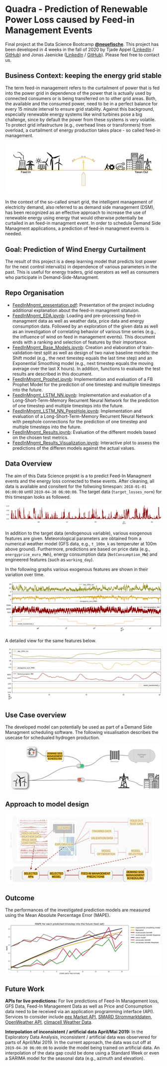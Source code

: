 # Quadra - Prediction of Renewable Power Loss caused by Feed-in Management Events

Final project at the Data Science Bootcamp **[@neuefische](www.neuefische.de)**. This project has been developed in 4 weeks in the fall of 2020 by Tjade Appel ([LinkedIn](www.linkedin.com/in/tjade-appel) / [GitHub](https://github.com/tjade27)) and Jonas Jaenicke ([LinkedIn](www.linkedin.com/in/jonasjaenicke) / [GitHub](https://github.com/JonJae)). Please feel free to contact us.  




## Business Context: keeping the energy grid stable

The term feed-in management refers to the curtailment of power that is fed into the power grid in dependence of the power that is actually used by connected consumers or is being transferred on to other grid areas. Both, the available and the consumed power, need to be in a perfect balance for every 15 minute interval to ensure grid stability. Against this background, especially renewable energy systems like wind turbines pose a big challenge, since by default the power from these systems is very volatile. To protect grid infastructure (e.g., overhead lines or transformers) from overload, a curtailment of energy production takes place - so called feed-in management.

![balance](./figures/balance.png)

In the context of the so-called smart grid, the intelligent management of electricity demand, also referred to as demand side management (DSM), has been recognized as an effective approach to increase the use of renewable energy using energy that would otherwise potentially be curtailed in an feed-in managment event. In order to schedule Demand Side Managment applications, a prediction of feed-in managment events is needed. 



## Goal: Prediction of Wind Energy Curtailment

The result of this project is a deep learning model that predicts lost power for the next control interval(s) in dependence of various parameters in the past. This is useful for energy traders, grid operators as well as consumers who participate in Demand-Side-Managment. 



## Repo Organisation

- [FeedInMngmt_presentation.pdf](FeedInMngmt_presentation.pdf): Presentation of the project including additional explanation about the feed-in managment sitatuion.
- [FeedInMngmt_EDA.ipynb](FeedInMngmt_EDA.ipynb): Loading and pre-processing feed-in managment data as well as weather data, price data and energy consumption data. Followed by an exploration of the given data as well as an investigation of correlating behavior of various time series (e.g., the influence of wind on feed in management events). This document ends with a ranking and selection of features by their importance.  
- [FeedInMngmt_Base_Models.ipynb](FeedInMngmt_Base_Models.ipynb): Creation and elaboration of train-validation-test split as well as design of two naive baseline models: the Shift model (e.g., the next timestep equals the last time step) and an  Exponential Smoothing model (e.g., next timestep equals the moving average over the last X hours). In addition, functions to evaluate the test results are described in this document.  
- [FeedInMngmt_Prophet.ipynb](FeedInMngmt_Prophet.ipynb): Implementation and evaluation of a FB Prophet Model for the prediction of one timestep and multiple timesteps into the future. 
- [FeedInMngmt_LSTM_NN.ipynb](FeedInMngmt_LSTM_NN.ipynb): Implementation and evaluation of a Long-Short-Term-Memory Recurrent Neural Network for the prediction of one timestep and multiple timesteps into the future.
- [FeedInMngmt_LSTM_NN_PeepHole.ipynb](FeedInMngmt_LSTM_NN_PeepHole.ipynb): Implementation and evaluation of a Long-Short-Term-Memory Recurrent Neural Network with peephole connections for the prediction of one timestep and multiple timesteps into the future. 
- [FeedInMngmt_Results.ipynb](FeedInMngmt_Results.ipynb): Evaluation of the different models based on the chosen test metrics.
- [FeedInMngmt_Results_Visualization.ipynb](FeedInMngmt_Results_Visualization.ipynb): Interactive plot to assess the predictions of the differen models against the actual values.



## Data Overview

The aim of this Data Science projekt is a to predict Feed-In Managment events and the energy loss connected to these events. After cleaning, all data is available and consitent for the follwoing timespan:  `2018-01-01 06:00:00` until `2019-04-30 06:00:00`. 
The  target data (`target_losses_norm`) for this timespan looks as followed. 

<img src="./figures/overview_target.png" style="zoom:80%;" />

In addition to the target data (endogenous variable), various exogenous features are given. Meteorological parameters are obtained from a  numerical weather model (GFS data, e.g., `t_100m_k` as temperuter at 100m above ground). Furthermore, predictions are based on price data (e.g., `energyprice_euro_MWh`), energy consumption data (`NetConsumption_MW`) and engineered features (such as `working_day`). 

In the  following graphs various exogenous features are shown in their variation over time. 

![data_overview1](./figures/data_overview1.png)

A detailed view for the same features below. 

<img src="./figures/data_overview2.png" style="zoom:80%;" />



##  Use Case overview

The developed model can potentially be used as part of a Demand Side Managment scheduling software. The following visualisation describes the usecase for schedualed hydrogen production. 

<img src="./figures/dsm_vis.png" alt="dsm_vis" style="zoom:80%;" />



## Approach to model design

<img src="./figures/workflow.png" alt="workflow" style="zoom:80%;" />

## Outcome

The performances of the investigated prediction models are measured using the Mean Absolute Percentage Error (MAPE).

![results_MAPE_test](./figures/results_MAPE_test.png)


## Future Work

**APIs for live predictions:** For live predictions of Feed-In Management loss, GFS Data, Feed-In  Management Data as well as Price and Consumption data need to be received via an application programming interface (API).  Services to consider include [eex Market API](https://www.eex.com/en/market-data/eex-group-datasource/api), [SMARD Strommarktdaten](https://www.smard.de/en/downloadcenter/download-market-data), [OpenWeather API](https://openweathermap.org/api), [climacell Weather Data](https://www.climacell.co/). 

**Interpolation of inconsistent / artificial data April/Mai 2019:** In the Exploratory Data Analysis, inconsistent / artificial data was observered for parts of April/Mai 2019. In the current approach, the data was cut off at `2019-04-30 06:00:00` to avoide the model  being trained on artificial data. An interpolation of the data gap could  be done using a Standard Week or even a SARIMA model for the seasonal data (e.g., azimuth and elevation).
